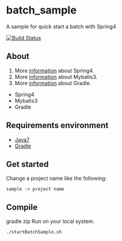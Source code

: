 # batch_sample
A sample for quick start a batch with Spring4

[![Build Status](https://travis-ci.org/minziappa/batch_sample.svg?branch=master)](https://travis-ci.org/minziappa/batch_sample.svg)

## About
1. More [information](http://projects.spring.io/spring-framework) about Spring4.
2. More [information](http://blog.mybatis.org) about Mybatis3.
3. More [information](https://www.gradle.org) about Gradle.

* Spring4
* Mybatis3
* Gradle

## Requirements environment 

* [Java7](http://www.oracle.com/technetwork/java/javase/downloads/index.html)
* [Gradle](https://services.gradle.org/distributions/gradle-2.3-all.zip)

## Get started

Change a project name like the following:
```
sample -> project name
```

## Compile
gradle zip
Run on your local system.
```
./startBatchSample.sh
```
